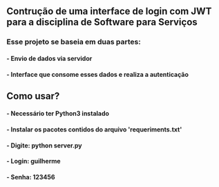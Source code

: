 ## Contrução de uma interface de login com JWT para a disciplina de Software para Serviços
### Esse projeto se baseia em duas partes:
#### - Envio de dados via servidor
#### - Interface que consome esses dados e realiza a autenticação
## Como usar?
#### - Necessário ter Python3 instalado
#### - Instalar os pacotes contidos do arquivo 'requeriments.txt'
#### - Digite: python server.py
#### - Login: guilherme
#### - Senha: 123456